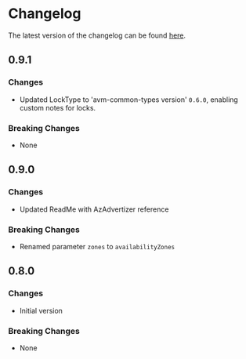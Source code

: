 # Changelog

The latest version of the changelog can be found [here](https://github.com/Azure/bicep-registry-modules/blob/main/avm/res/network/public-ip-address/CHANGELOG.md).

## 0.9.1

### Changes

- Updated LockType to 'avm-common-types version' `0.6.0`, enabling custom notes for locks.

### Breaking Changes

- None

## 0.9.0

### Changes

- Updated ReadMe with AzAdvertizer reference

### Breaking Changes

- Renamed parameter `zones` to `availabilityZones`

## 0.8.0

### Changes

- Initial version

### Breaking Changes

- None
